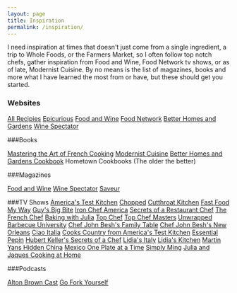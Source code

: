 ```yaml
---
layout: page
title: Inspiration
permalink: /inspiration/
---
```



I need inspiration at times that doesn't just come from a single ingredient, a trip to Whole Foods, or the Farmers Market, so I often follow top notch chefs, gather inspiration from Food and Wine, Food Network tv shows, or as of late, Modernist Cuisine. By no means is the list of magazines, books and more what I have learned the most from or have, but these should get you started.

### Websites

[All Recipies](http://allrecipes.com/)
[Epicurious](http://www.epicurious.com/)
[Food and Wine](http://www.foodandwine.com/)
[Food Network](http://www.foodnetwork.com/)
[Better Homes and Gardens](http://www.bhg.com/recipes/)
[Wine Spectator](http://www.winespectator.com/)

###Books

[Mastering the Art of French Cooking](http://www.amazon.com/Mastering-Art-French-Cooking-Set/dp/0307593525/ref=sr_1_2?s=books&ie=UTF8&qid=1400694850&sr=1-2&keywords=mastering+the+art+of+french+cooking)
[Modernist Cuisine](http://www.amazon.com/Modernist-Cuisine-The-Science-Cooking/dp/0982761007/ref=sr_1_2?ie=UTF8&qid=1406001268&sr=8-2&keywords=modernist+cuisine)
[Better Homes and Gardens Cookbook](http://www.amazon.com/Better-Homes-Gardens-Cook-Book/dp/0470560800/ref=sr_1_1?s=books&ie=UTF8&qid=1400694955&sr=1-1&keywords=better+homes+and+gardens+cookbook)
Hometown Cookbooks (The older the better)

###Magazines

[Food and Wine](https://subscription.foodandwine.com/storefront/subscribe-to-food-and-wine/site/wi-sem-3term-prem.html?link=1021723&fpa_oc=F%26W+2014+SEM+Utensil+Set)
[Wine Spectator](https://w1.buysub.com/pubs/M5/WNE/WS-Sub-PocketGuide.jsp?cds_page_id=72490&cds_mag_code=WNE&id=1400695032438&lsid=41411257124048433&vid=1)
[Saveur](http://www.saveur.com/)

###TV Shows
[America's Test Kitchen](http://www.iptv.org/series.cfm/10992/americas_test_kitchen_from)
[Chopped](http://www.foodnetwork.com/shows/chopped.html)
[Cutthroat Kitchen](http://www.foodnetwork.com/shows/cutthroat-kitchen.html)
[Fast Food My Way](http://www.createtv.com/CreateProgram.nsf/vLinkTitle/Jacques+P+pin+Fast+Food+My+Way?OpenDocument&Index=J#sthash.RWZucTNF.dpbs)
[Guy's Big Bite](http://www.foodnetwork.com/shows/guys-big-bite.html)
[Iron Chef America](http://www.foodnetwork.com/shows/iron-chef-america.html/)
[Secrets of a Restaurant Chef](http://www.foodnetwork.com/shows/secrets-of-a-restaurant-chef.html/)
[The French Chef](http://www.createtv.com/CreateProgram.nsf/vLinkTitle/French+Chef+Classics?OpenDocument&Index=F#sthash.CGUuFaZh.dpbs)
[Baking with Julia](http://www.createtv.com/CreateProgram.nsf/vLinkTitle/Baking+with+Julia?OpenDocument&Index=B#sthash.jZxbRmiq.dpbs)
[Top Chef](http://www.bravotv.com/top-chef)
[Top Chef Masters](http://www.bravotv.com/top-chef-masters)
[Unwrapped](http://www.foodnetwork.com/videos/players/food-network-full-episodes.7c0b7465-d8d4-4513-9a7e-9882e8eff7d6.0189079.html)
[Barbecue University](http://www.createtv.com/CreateProgram.nsf/vLinkTitle/Barbecue+University+With+Steven+Raichlen?OpenDocument&Index=B#sthash.lZUFGAp2.dpbs)
[Chef John Besh's Family Table](http://www.createtv.com/CreateProgram.nsf/vLinkTitle/Chef+John+Beshs+Family+Table?OpenDocument&Index=C#sthash.p2HVIsR1.dpbs)
[Chef John Besh's New Orleans](http://www.createtv.com/CreateProgram.nsf/vLinkTitle/Chef+John+Beshs+New+Orleans?OpenDocument&Index=C#sthash.0iCiRusT.dpbs)
[Ciao Italia](http://www.createtv.com/CreateProgram.nsf/vLinkTitle/Ciao+Italia?OpenDocument&Index=C#sthash.wq4jKgV1.dpbs)
[Cooks Country from America's Test Kitchen](http://www.createtv.com/CreateProgram.nsf/vLinkTitle/Cooks+Country+from+Americas+Test+Kitchen?OpenDocument&Index=C#sthash.f3sSYFWk.dpbs)
[Essential Pepin](http://www.createtv.com/CreateProgram.nsf/vLinkTitle/Essential+Pepin?OpenDocument&Index=E#sthash.LwDrC4fi.dpbs)
[Hubert Keller's Secrets of a Chef](http://www.createtv.com/CreateProgram.nsf/vLinkTitle/Hubert+Keller+Secrets+of+a+Chef?OpenDocument&Index=H#sthash.KobojrN4.dpbs)
[Lidia's Italy](http://www.createtv.com/CreateProgram.nsf/vLinkTitle/Lidias+Italy+In+America?OpenDocument&Index=L#sthash.7po3eyn4.dpbs)
[Lidia's Kitchen](http://www.createtv.com/CreateProgram.nsf/vLinkTitle/Lidias+Kitchen?OpenDocument&Index=L#sthash.fmvohW9Y.dpbs)
[Martin Yans Hidden China](http://www.createtv.com/CreateProgram.nsf/vLinkTitle/Martin+Yans+Hidden+China?OpenDocument&Index=M#sthash.l6fbIdFA.dpbs)
[Mexico One Plate at a Time](http://www.createtv.com/CreateProgram.nsf/vLinkTitle/Mexico+-+One+Plate+at+a+Time+with+Rick+Bayless?OpenDocument&Index=M#sthash.NxDm4159.dpbs)
[Simply Ming](http://www.createtv.com/CreateProgram.nsf/vLinkTitle/Simply+Ming?OpenDocument&Index=S#sthash.v5VI8LyG.dpbs)
[Julia and Jaques Cooking at Home](http://www.hulu.com/grid/julia-and-jacques-cooking-at-home?video_type=episode)

###Podcasts

[Alton Brown Cast](http://altonbrown.com/)
[Go Fork Yourself](http://andrewzimmern.com/category/podcasts/)

